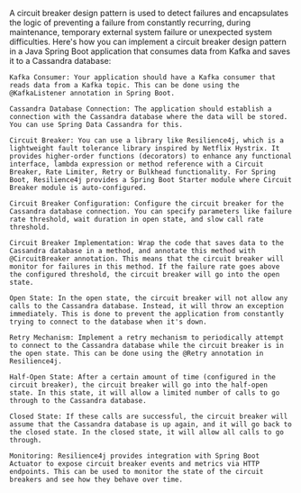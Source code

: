 A circuit breaker design pattern is used to detect failures and encapsulates the logic of preventing a failure from constantly recurring, during maintenance, temporary external system failure or unexpected system difficulties. Here's how you can implement a circuit breaker design pattern in a Java Spring Boot application that consumes data from Kafka and saves it to a Cassandra database:

    Kafka Consumer: Your application should have a Kafka consumer that reads data from a Kafka topic. This can be done using the @KafkaListener annotation in Spring Boot.

    Cassandra Database Connection: The application should establish a connection with the Cassandra database where the data will be stored. You can use Spring Data Cassandra for this.

    Circuit Breaker: You can use a library like Resilience4j, which is a lightweight fault tolerance library inspired by Netflix Hystrix. It provides higher-order functions (decorators) to enhance any functional interface, lambda expression or method reference with a Circuit Breaker, Rate Limiter, Retry or Bulkhead functionality. For Spring Boot, Resilience4j provides a Spring Boot Starter module where Circuit Breaker module is auto-configured.

    Circuit Breaker Configuration: Configure the circuit breaker for the Cassandra database connection. You can specify parameters like failure rate threshold, wait duration in open state, and slow call rate threshold.

    Circuit Breaker Implementation: Wrap the code that saves data to the Cassandra database in a method, and annotate this method with @CircuitBreaker annotation. This means that the circuit breaker will monitor for failures in this method. If the failure rate goes above the configured threshold, the circuit breaker will go into the open state.

    Open State: In the open state, the circuit breaker will not allow any calls to the Cassandra database. Instead, it will throw an exception immediately. This is done to prevent the application from constantly trying to connect to the database when it's down.

    Retry Mechanism: Implement a retry mechanism to periodically attempt to connect to the Cassandra database while the circuit breaker is in the open state. This can be done using the @Retry annotation in Resilience4j.

    Half-Open State: After a certain amount of time (configured in the circuit breaker), the circuit breaker will go into the half-open state. In this state, it will allow a limited number of calls to go through to the Cassandra database.

    Closed State: If these calls are successful, the circuit breaker will assume that the Cassandra database is up again, and it will go back to the closed state. In the closed state, it will allow all calls to go through.

    Monitoring: Resilience4j provides integration with Spring Boot Actuator to expose circuit breaker events and metrics via HTTP endpoints. This can be used to monitor the state of the circuit breakers and see how they behave over time.
